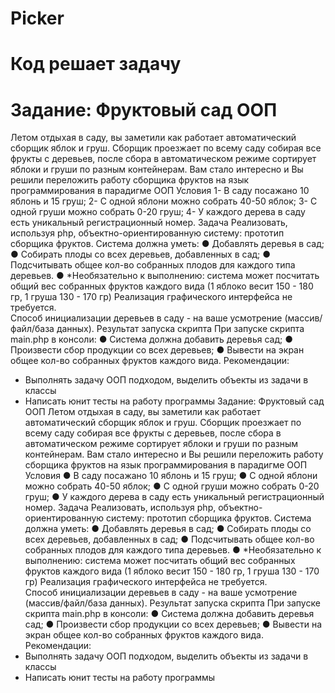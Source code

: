 # Picker
# Код решает задачу
# Задание: Фруктовый сад ООП
Летом отдыхая в саду, вы заметили как работает автоматический сборщик яблок и груш. Сборщик проезжает по всему саду собирая все фрукты с деревьев, после сбора в автоматическом режиме сортирует яблоки и груши по разным контейнерам. Вам стало интересно и Вы решили переложить работу сборщика фруктов на язык программирования в парадигме ООП 
Условия
1-	В саду посажано 10 яблонь и 15 груш;
2-	С одной яблони можно собрать 40-50 яблок;
3-	С одной груши можно собрать 0-20 груш;
4-	У каждого дерева в саду есть уникальный регистрационный номер.
Задача
Реализовать, используя php, объектно-ориентированную систему: прототип сборщика фруктов. 
Система должна уметь:
●	Добавлять деревья в сад;
●	Собирать плоды со всех деревьев, добавленных в сад;
●	Подсчитывать общее кол-во собранных плодов для каждого типа деревьев.
●	*Необязательно к выполнению: система может посчитать общий вес собранных фруктов каждого вида (1 яблоко весит 150 - 180 гр, 1 груша 130 - 170 гр)
Реализация графического интерфейса не требуется.  
Способ инициализации деревьев в саду - на ваше усмотрение (массив/файл/база данных).
Результат запуска скрипта
При запуске скрипта main.php в консоли:
●	Система должна добавить деревья сад;
●	Произвести сбор продукции со всех деревьев;
●	Вывести на экран общее кол-во собранных фруктов каждого вида.
Рекомендации: 
-	Выполнять задачу ООП подходом, выделить объекты из задачи в классы
-	Написать юнит тесты на работу программы
Задание: Фруктовый сад ООП
Летом отдыхая в саду, вы заметили как работает автоматический сборщик яблок и груш. Сборщик проезжает по всему саду собирая все фрукты с деревьев, после сбора в автоматическом режиме сортирует яблоки и груши по разным контейнерам. Вам стало интересно и Вы решили переложить работу сборщика фруктов на язык программирования в парадигме ООП 
Условия
●	В саду посажано 10 яблонь и 15 груш;
●	С одной яблони можно собрать 40-50 яблок;
●	С одной груши можно собрать 0-20 груш;
●	У каждого дерева в саду есть уникальный регистрационный номер.
Задача
Реализовать, используя php, объектно-ориентированную систему: прототип сборщика фруктов. 
Система должна уметь:
●	Добавлять деревья в сад;
●	Собирать плоды со всех деревьев, добавленных в сад;
●	Подсчитывать общее кол-во собранных плодов для каждого типа деревьев.
●	*Необязательно к выполнению: система может посчитать общий вес собранных фруктов каждого вида (1 яблоко весит 150 - 180 гр, 1 груша 130 - 170 гр)
Реализация графического интерфейса не требуется.  
Способ инициализации деревьев в саду - на ваше усмотрение (массив/файл/база данных).
Результат запуска скрипта
При запуске скрипта main.php в консоли:
●	Система должна добавить деревья сад;
●	Произвести сбор продукции со всех деревьев;
●	Вывести на экран общее кол-во собранных фруктов каждого вида.
Рекомендации: 
-	Выполнять задачу ООП подходом, выделить объекты из задачи в классы
-	Написать юнит тесты на работу программы
